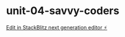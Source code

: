 # unit-04-savvy-coders

[Edit in StackBlitz next generation editor ⚡️](https://stackblitz.com/~/github.com/Gabrielle-w05/unit-04-savvy-coders)